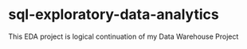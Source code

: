 # sql-exploratory-data-analytics
This EDA project is logical continuation of my Data Warehouse Project
